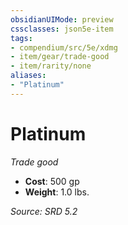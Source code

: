 ```yaml
---
obsidianUIMode: preview
cssclasses: json5e-item
tags:
- compendium/src/5e/xdmg
- item/gear/trade-good
- item/rarity/none
aliases: 
- "Platinum"
---
```

# Platinum
*Trade good*  

- **Cost**: 500 gp
- **Weight**: 1.0 lbs.

*Source: SRD 5.2*